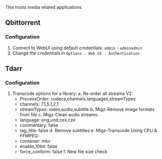 This hosts media related applications.

## Qbittorrent

### Configuration

1. Connect to WebUI using default credentials: `admin` - `adminadmin`
2. Change the credentials in `Options - Web UI - Authentication`


## Tdarr

### Configuration

1. Transcode options for a library:
  a. Re-order all streams V2:
    - ProcessOrder: codecs,channels,languages,streamTypes
    - channels: 7.1,5.1,2,1
    - streamTypes: video,audio,subtitle
  b. Migz-Remove image formats from file
  c. Migz-Clean audio streams:
    - language: eng,und,ces,cze
    - commentary: false
    - tag_title: false
  d. Remove subtitles
  e. Migz-Transcode Using CPU & FFMPEG:
    - container: mkv
    - enable_10bit: false
    - force_conform: false
  f. New file size check
